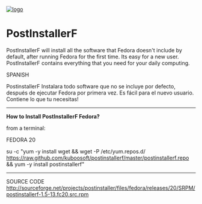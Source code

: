 [![logo](http://sourceforge.net/projects/postinstaller/files/screenshots/postinstallerf1.png)](https://sourceforge.net/projects/postinstaller/)


PostInstallerF
==============

PostInstallerF will install all the software that Fedora doesn't include by default, after running Fedora for the first time. Its easy for a new user. PostInstallerF contains everything that you need for your daily computing. 


SPANISH

PostinstallerF Instalara todo software que no se incluye por defecto, después de ejecutar Fedora por primera vez. Es fácil para el nuevo usuario. Contiene lo que tu necesitas!

----------------------------------------------------
**How to Install PostInstallerF Fedora?**

from a terminal:


FEDORA 20

su -c "yum -y install wget && wget -P /etc/yum.repos.d/ https://raw.github.com/kuboosoft/postinstallerf/master/postinstallerf.repo && yum -y install postinstallerf"


----------------------------------------------------
SOURCE CODE
http://sourceforge.net/projects/postinstaller/files/fedora/releases/20/SRPM/postinstallerf-1.5-13.fc20.src.rpm

